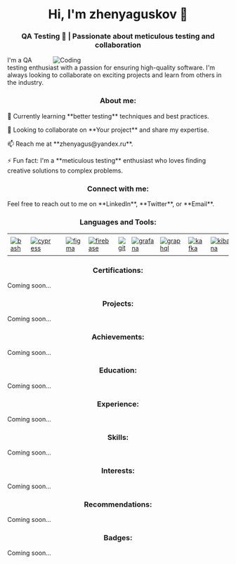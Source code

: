 <h1 align="center">Hi, I'm zhenyaguskov 👋</h1>

<h3 align="center">QA Testing 🦢 | Passionate about meticulous testing and collaboration</h3>

<img align="right" alt="Coding" width="400" src="https://media1.tenor.com/m/GHidDL9XwkkAAAAC/lelouch-vi.gif">

<p align="left">I'm a QA testing enthusiast with a passion for ensuring high-quality software. I'm always looking to collaborate on exciting projects and learn from others in the industry.</p>

<h3 align="center">About me:</h3>

<p align="left">🌱 Currently learning **better testing** techniques and best practices.</p>
<p align="left">👯 Looking to collaborate on **Your project** and share my expertise.</p>
<p align="left">📫 Reach me at **zhenyagus@yandex.ru**.</p>
<p align="left">⚡ Fun fact: I'm a **meticulous testing** enthusiast who loves finding creative solutions to complex problems.</p>

<h3 align="center">Connect with me:</h3>

<p align="left">Feel free to reach out to me on **LinkedIn**, **Twitter**, or **Email**.</p>

<h3 align="center">Languages and Tools:</h3>

<table align="center">
  <tr>
    <td><a href="https://www.gnu.org/software/bash/" target="_blank" rel="noreferrer"> <img src="https://www.vectorlogo.zone/logos/gnu_bash/gnu_bash-icon.svg" alt="bash" width="40" height="40"/> </a></td>
    <td><a href="https://www.cypress.io" target="_blank" rel="noreferrer"> <img src="https://raw.githubusercontent.com/simple-icons/simple-icons/6e46ec1fc23b60c8fd0d2f2ff46db82e16dbd75f/icons/cypress.svg" alt="cypress" width="40" height="40"/> </a></td>
    <td><a href="https://www.docker.com/" target="_blank" rel="noreferrer"> <img src="https://raw.githubusercontent.com/devicons/devicon/master/icons/docker/docker-original-wordmark.svg" alt="docker" width="40" height="40"/> </a></td>
    <td><a href="https://www.figma.com/" target="_blank" rel="noreferrer"> <img src="https://www.vectorlogo.zone/logos/figma/figma-icon.svg" alt="figma" width="40" height="40"/> </a></td>
    <td><a href="https://firebase.google.com/" target="_blank" rel="noreferrer"> <img src="https://www.vectorlogo.zone/logos/firebase/firebase-icon.svg" alt="firebase" width="40" height="40"/> </a></td>
    <td><a href="https://git-scm.com/" target="_blank" rel="noreferrer"> <img src="https://www.vectorlogo.zone/logos/git-scm/git-scm-icon.svg" alt="git" width="40" height="40"/> </a></td>
    <td><a href="https://grafana.com" target="_blank" rel="noreferrer"> <img src="https://www.vectorlogo.zone/logos/grafana/grafana-icon.svg" alt="grafana" width="40" height="40"/> </a></td>
    <td><a href="https://graphql.org" target="_blank" rel="noreferrer"> <img src="https://www.vectorlogo.zone/logos/graphql/graphql-icon.svg" alt="graphql" width="40" height="40"/> </a></td>
    <td><a href="https://kafka.apache.org/" target="_blank" rel="noreferrer"> <img src="https://www.vectorlogo.zone/logos/apache_kafka/apache_kafka-icon.svg" alt="kafka" width="40" height="40"/> </a></td>
    <td><a href="https://www.elastic.co/kibana" target="_blank" rel="noreferrer"> <img src="https://www.vectorlogo.zone/logos/elasticco_kibana/elasticco_kibana-icon.svg" alt="kibana" width="40" height="40"/> </a></td>
    <td><a href="https://www.linux.org/" target="_blank" rel="noreferrer"> <img src="https://raw.githubusercontent.com/devicons/devicon/master/icons/linux/linux-original.svg" alt="linux" width="40" height="40"/> </a></td>
    <td><a href="https://www.mongodb.com/" target="_blank" rel="noreferrer"> <img src="https://raw.githubusercontent.com/devicons/devicon/master/icons/mongodb/mongodb-original-wordmark.svg" alt="mongodb" width="40" height="40"/> </a></td>
    <td><a href="https://www.mysql.com/" target="_blank" rel="noreferrer"> <img src="https://raw.githubusercontent.com/devicons/devicon/master/icons/mysql/mysql-original-wordmark.svg" alt="mysql" width="40" height="40"/> </a></td>
    <td><a href="https://www.nginx.com" target="_blank" rel="noreferrer"> <img src="https://raw.githubusercontent.com/devicons/devicon/master/icons/nginx/nginx-original.svg" alt="nginx" width="40" height="40"/> </a></td>
    <td><a href="https://nodejs.org" target="_blank" rel="noreferrer"> <img src="https://raw.githubusercontent.com/devicons/devicon/master/icons/nodejs/nodejs-original-wordmark.svg" alt="nodejs" width="40" height="40"/> </a></td>
    <td><a href="https://www.postgresql.org" target="_blank" rel="noreferrer"> <img src="https://raw.githubusercontent.com/devicons/devicon/master/icons/postgresql/postgresql-original-wordmark.svg" alt="postgresql" width="40" height="40"/> </a></td>
    <td><a href="https://postman.com" target="_blank" rel="noreferrer"> <img src="https://www.vectorlogo.zone/logos/getpostman/getpostman-icon.svg" alt="postman" width="40" height="40"/> </a></td>
    <td><a href="https://www.rabbitmq.com" target="_blank" rel="noreferrer"> <img src="https://www.vectorlogo.zone/logos/rabbitmq/rabbitmq-icon.svg" alt="rabbitMQ" width="40" height="40"/> </a></td>
    <td><a href="https://www.selenium.dev" target="_blank" rel="noreferrer"> <img src="https://simpleicons.org/icons/selenium.svg" alt="selenium" width="40" height="40"/> </a></td>
  </tr>
</table>

<h3 align="center">Certifications:</h3>

<p align="left">Coming soon...</p>

<h3 align="center">Projects:</h3>

<p align="left">Coming soon...</p>

<h3 align="center">Achievements:</h3>

<p align="left">Coming soon...</p>

<h3 align="center">Education:</h3>

<p align="left">Coming soon...</p>

<h3 align="center">Experience:</h3>

<p align="left">Coming soon...</p>

<h3 align="center">Skills:</h3>

<p align="left">Coming soon...</p>

<h3 align="center">Interests:</h3>

<p align="left">Coming soon...</p>

<h3 align="center">Recommendations:</h3>

<p align="left">Coming soon...</p>

<h3 align="center">Badges:</h3>

<p align="left">Coming soon...</p>
